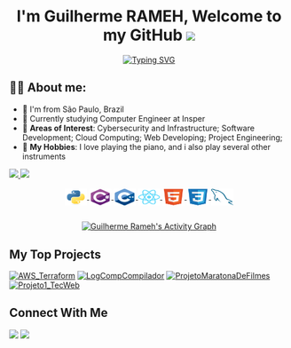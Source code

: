 <h1 align="center">I'm Guilherme RAMEH, Welcome to my GitHub <img src="https://media0.giphy.com/media/3o6ZtpxSZbQRRnwCKQ/giphy.gif?cid=ecf05e47351ikbq09eu8kpbi7a8qmfwxa9twurfnybgiy3kj&ep=v1_gifs_related&rid=giphy.gif&ct=g" width="85"></h1>

<p align="center">
  <a href="https://git.io/typing-svg"><img src="https://readme-typing-svg.demolab.com?font=Fira+Code&pause=1000&color=dd2d4a&center=true&random=false&width=435&lines=Computer+Engineering+Student;Always+Learning;Problem+Solving;Loves+a+Challenge" alt="Typing SVG" /></a>
</p>

## :man_shrugging: About me:
- :night_with_stars: I'm from São Paulo, Brazil
- :school: Currently studying Computer Engineer at Insper
- :battery: **Areas of Interest**: Cybersecurity and Infrastructure; Software Development; Cloud Computing; Web Developing; Project Engineering; 
- :musical_score: **My Hobbies**: I love playing the piano, and i also play several other instruments


<div>
  <a href="https://github.com/GuilhermeRameh">
  <img height="180em" src="https://github-readme-stats.vercel.app/api?username=GuilhermeRameh&show_icons=true&theme=tokyonight&include_all_commits=true&count_private=true&bg_color=293241&title_color=dd2d4a&text_color=cbeef3&icon_color=f26a8d">
  <img height="180em" src="https://github-readme-stats.vercel.app/api/top-langs/?username=GuilhermeRameh&layout=compact&langs_count=7&theme=tokyonight&bg_color=293241&title_color=dd2d4a&text_color=cbeef3&icon_color=f26a8d"">
</div>

<div style="display: inline_block" align="center"><br>
  <img align="center" alt="Guilherme-Python" height="30" width="40" src="https://github.com/devicons/devicon/blob/master/icons/python/python-original.svg">
  <img align="center" alt="Guilherme-Csharp" height="30" width="40" src="https://github.com/devicons/devicon/blob/master/icons/csharp/csharp-original.svg">
  <img align="center" alt="Guilherme-C++" height="30" width="40" src="https://github.com/devicons/devicon/blob/master/icons/cplusplus/cplusplus-original.svg">
  <img align="center" alt="Guilherme-React" height="30" width="40" src="https://github.com/devicons/devicon/blob/master/icons/react/react-original.svg">
  <img align="center" alt="Guilherme-HTML" height="30" width="40" src="https://raw.githubusercontent.com/devicons/devicon/master/icons/html5/html5-original.svg">
  <img align="center" alt="Guilherme-CSS" height="30" width="40" src="https://github.com/devicons/devicon/blob/master/icons/css3/css3-original.svg">  
  <img align="center" alt="Guilherme-MySQL" height="30" width="40" src="https://github.com/devicons/devicon/blob/master/icons/mysql/mysql-original.svg">
</div>

##

<div align="center">
  <a href="https://github.com/ashutosh00710/github-readme-activity-graph"><img alt="Guilherme Rameh's Activity Graph" src="https://github-readme-activity-graph.vercel.app/graph/?username=GuilhermeRameh&bg_color=293241&color=cbeef3&line=dd2d4a&point=f26a8d&hide_border=true" /></a>
</div>

## My Top Projects

<div>
<a href="https://github.com/GuilhermeRameh/AWS_Terraform/readme"><img width="278" src="https://denvercoder1-github-readme-stats.vercel.app/api/pin/?username=GuilhermeRameh&repo=AWS_Terraform&theme=react&bg_color=293241&title_color=dd2d4a&hide_border=true&icon_color=F8D866&show_icons=false" alt="AWS_Terraform"></a>
<a href="https://github.com/GuilhermeRameh/LogCompCompilador"><img width="278" src="https://denvercoder1-github-readme-stats.vercel.app/api/pin/?username=GuilhermeRameh&repo=LogCompCompilador&theme=react&bg_color=293241&title_color=dd2d4a&hide_border=true&icon_color=F8D866&show_icons=false" alt="LogCompCompilador"></a>
<a href="https://github.com/GuilhermeRameh/ProjetoMaratonaDeFilmes"><img width="278" src="https://denvercoder1-github-readme-stats.vercel.app/api/pin/?username=GuilhermeRameh&repo=ProjetoMaratonaDeFilmes&theme=react&bg_color=293241&title_color=dd2d4a&hide_border=true&icon_color=F8D866&show_icons=false" alt="ProjetoMaratonaDeFilmes"></a>
<a href="https://github.com/GuilhermeRameh/Projeto1_TecWeb"><img width="278" src="https://denvercoder1-github-readme-stats.vercel.app/api/pin/?username=GuilhermeRameh&repo=Projeto1_TecWeb&theme=react&bg_color=293241&title_color=dd2d4a&hide_border=true&icon_color=F8D866&show_icons=false" alt="Projeto1_TecWeb"></a>
</div>

##
  
<div> 
  <h2>Connect With Me</h2>
  <a href = "mailto:guilhermedr@al.insper.edu.br"><img src="https://img.shields.io/badge/-Gmail-%23333?style=for-the-badge&logo=gmail&logoColor=white" target="_blank"></a>
  <a href="https://www.linkedin.com/in/guilherme-rameh-7a272aa0/" target="_blank"><img src="https://img.shields.io/badge/-LinkedIn-%230077B5?style=for-the-badge&logo=linkedin&logoColor=white" target="_blank"></a>  
</div>
